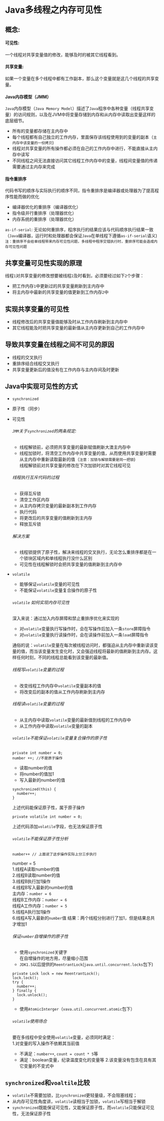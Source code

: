 # Java多线程之内存可见性
## 概念:
#### 可见性:
一个线程对共享变量值的修改，能够及时的被其它线程看到。  
#### 共享变量:
如果一个变量在多个线程中都有工作副本，那么这个变量就是这几个线程的共享变量。
#### Java内存模型（JMM）
`Java`内存模型（`Java Memory Model`）描述了`Java`程序中各种变量（线程共享变量）的访问规则，以及在JVM中将变量存储到内存和从内存中读取出变量这样的底层细节。
* 所有的变量都存储在主内存中  
* 每个线程都有自己独立的工作内存，里面保存该线程使用到的变量的副本（`主内存中该变量的一份拷贝`)  
* 线程对共享变量的所有操作都必须在自己的工作内存中进行，不能直接从主内存中读写  
* 不同线程之间无法直接访问其它线程工作内存中的变量，线程间变量值的传递需要通过主内存来完成

#### 指令重排序
代码书写的顺序与实际执行的顺序不同，指令重排序是编译器或处理器为了提高程序性能而做的优化
* 编译器优化的重排序（编译器优化）
* 指令级并行重排序（处理器优化）
* 内存系统的重排序（处理器优化）

`as-if-serial`: 无论如何重排序，程序执行的结果应该与代码顺序执行结果一致（`Java`编译器，运行时和处理器都会保证`Java`在单线程下遵循`as-if-serial`语义)  
`注：重排序不会给单线程带来内存可见性问题，多线程中程序交错执行时，重排序可能会造成内存可见性问题`

## 共享变量可见性实现的原理
线程`1`对共享变量的修改想要被线程`2`及时看到，必须要经过如下`2`个步骤：  
* 把工作内存`1`中更新过的共享变量刷新到主内存中
* 将主内存中最新的共享变量的值更新到工作内存`2`中  

## 实现共享变量的可见性
* 线程修改后的共享变量值能够及时从工作内存刷新到主内存中  
* 其它线程能及时把共享变量的最新值从主内存更新到自己的工作内存中

## 导致共享变量在线程之间不可见的原因
* 线程的交叉执行
* 重排序结合线程交叉执行
* 共享变量更新后的值没有在工作内存与主内存间及时更新

## Java中实现可见性的方式
* `synchronized`  
 * 原子性（同步）
 * 可见性  

   ###### `JMM`关于`synchronized`的两条规定:
   * 线程解锁前，必须把共享变量的最新赋值刷新大澳主内存中
   * 线程加锁时，将清空工作内存中共享变量的值，从而使用共享变量时需要从主内存中重新读取最新的值（`注意：加锁与解锁需要是同一把锁`)  
线程解锁前对共享变量的修改在下次加锁时对其它线程可见  

   ###### 线程执行互斥代码的过程
   * 获得互斥锁
   * 清空工作区内存
   * 从主内存拷贝变量的最新副本到工作内存
   * 执行代码
   * 将更改后的共享变量的值刷新到主内存
   * 释放互斥锁   

   ###### 解决方案
   * 线程锁提供了原子性，解决来线程的交叉执行，无论怎么重排序都是在一个锁块区域内和单线程执行没什么区别
   * 可见性在线程解锁时会把共享变量的值刷新到主内存中
* `volatile`
  * 能够保证`volatile`变量的可见性
  * 不能保证`volatile`变量复合操作的原子性  

   ###### `volatile` 如何实现内存可见性
   深入来说：通过加入内存屏障和禁止重排序优化来实现的
   * 对`volatile`变量执行写操作时，会在写操作后加入一条`store`屏障指令
   * 对`volatile`变量执行读操作时，会在读操作前加入一条`load`屏障指令  

   通俗的说：`volatile`变量在每次被线程访问时，都强迫从主内存中重新读该变量的值，而当该变量发生变化时，又会强迫线程将最新的值刷新到主内存。这样任何时刻，不同的线程总能看到该变量的最新值。
  ###### 线程写`volatile`变量的过程
   * 改变线程工作内存中`volatile`变量副本的值
   * 将改变后的副本的值从工作内存刷新到主内存

   ###### 线程读`volatile`变量的过程
   * 从主内存中读取`volatile`变量的最新值到线程的工作内存中
   * 从工作内存中读取`volatile`变量的副本

   ###### `volatile`不能保证`volatile`变量复合操作的原子性
   ```
   private int number = 0;
   number ++; //不是原子操作
   ```
   * 读取number的值
   * 将number的值加1
   * 写入最新的number的值

   ```
   synchronized(this) {
     number++;
   }
   ```
   上述代码能保证原子性，属于原子操作
   ```
   private volatile int number = 0;
   ```
   上述代码添加`volatile`字段，也无法保证原子性

   ###### `volatile`不能保证原子性分析
   ```
   number++ // 上面说了这步操作实际上分三步执行
   ```
   number = 5  
   1.线程A读取number的值  
   2.线程B读取number的值  
   3.线程B执行加1操作  
   4.线程B写入最新的number的值  
   主内存：`number = 6`  
   线程B工作内存：`number = 6`  
   线程A工作内存：`number = 5`  
   5.线程A执行加1操作  
   6.线程A写入最新的`number`值
   结果：两个线程分别进行了加1，但是结果总共才增加1

   ###### 保证`number`自增操作的原子性
   * 使用`synchronized`关键字  
   在自增操作的地方用，尽量缩小范围
   * `JDK1.5`以后提供的`ReentrantLock`(`java.until.concurrent.locks`包下)  
   ```
   private Lock lock = new ReentrantLock();
   lock.lock();
   try {
     number++;
   } finally {
     lock.unlock();
   }
   ```
   * 使用`AtomicInterger`（`vava.util.concurrent.atomic`包下）  

   ###### `volatile`使用场合
   要在多线程中安全使用`volatile`变量，必须同时满足：  
   1.对变量的写入操作不依赖其当前值
   * 不满足：`number++`, `count = count * 5`等
   * 满足：boolean变量，纪录温度变化的变量等
   2.该变量没有包含在具有其它变量的不变式中

## `synchronized`和`voaltile`比较
* `volatile`不需要加锁，比`synchronized`更轻量级，不会阻塞线程；
* 从内存可见性角度讲，`volatile`读相当于加锁，`volatile`写相当于解锁
* `synchronized`既能保证可见性，又能保证原子性，而`volatile`只能保证可见性，无法保证原子性
